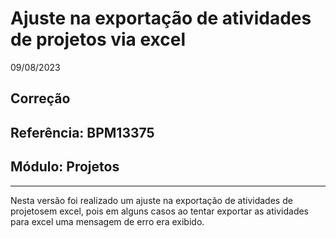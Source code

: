 # Ajuste na exportação de atividades de projetos via excel
09/08/2023
## Correção
## Referência: BPM13375
## Módulo: Projetos
***

Nesta versão foi realizado um ajuste na exportação de atividades de projetosem excel, pois em alguns casos ao tentar exportar as atividades para excel uma mensagem de erro era exibido.